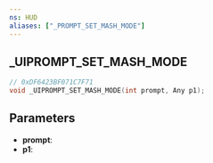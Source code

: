 ```yaml
---
ns: HUD
aliases: ["_PROMPT_SET_MASH_MODE"]
---
```

## _UIPROMPT_SET_MASH_MODE

```c
// 0xDF6423BF071C7F71
void _UIPROMPT_SET_MASH_MODE(int prompt, Any p1);
```

## Parameters
* **prompt**:
* **p1**:
